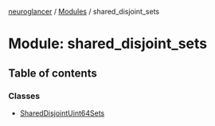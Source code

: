 [neuroglancer](../README.md) / [Modules](../modules.md) / shared\_disjoint\_sets

# Module: shared\_disjoint\_sets

## Table of contents

### Classes

- [SharedDisjointUint64Sets](../classes/shared_disjoint_sets.SharedDisjointUint64Sets.md)
